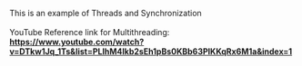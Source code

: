 This is an example of Threads and Synchronization <br><br>
YouTube Reference link for Multithreading: <br>**https://www.youtube.com/watch?v=DTkw1Jq_1Ts&list=PLlhM4lkb2sEh1pBs0KBb63PlKKqRx6M1a&index=1**
